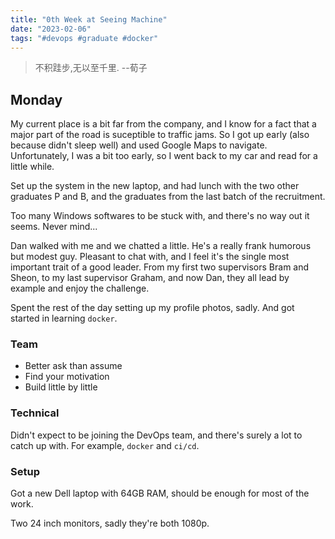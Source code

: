 ```yaml
---
title: "0th Week at Seeing Machine"
date: "2023-02-06"
tags: "#devops #graduate #docker"
---
```


> 不积跬步,无以至千里. --荀子

## Monday

My current place is a bit far from the company, and I know for a fact that a major part of the road is suceptible to traffic jams. So I got up early (also because didn't sleep well) and used Google Maps to navigate. Unfortunately, I was a bit too early, so I went back to my car and read for a little while.

Set up the system in the new laptop, and had lunch with the two other graduates P and B, and the graduates from the last batch of the recruitment.

Too many Windows softwares to be stuck with, and there's no way out it seems. Never mind...

Dan walked with me and we chatted a little. He's a really frank humorous but modest guy. Pleasant to chat with, and I feel it's the single most important trait of a good leader. From my first two supervisors Bram and Sheon, to my last supervisor Graham, and now Dan, they all lead by example and enjoy the challenge.

Spent the rest of the day setting up my profile photos, sadly. And got started in learning `docker`.

### Team

- Better ask than assume
- Find your motivation
- Build little by little

### Technical

Didn't expect to be joining the DevOps team, and there's surely a lot to catch up with. For example, `docker` and `ci/cd`.

### Setup

Got a new Dell laptop with 64GB RAM, should be enough for most of the work.

Two 24 inch monitors, sadly they're both 1080p.
